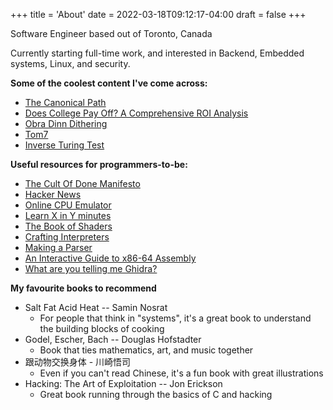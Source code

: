 +++
title = 'About'
date = 2022-03-18T09:12:17-04:00
draft = false
+++

Software Engineer based out of Toronto, Canada

Currently starting full-time work, and interested in Backend, Embedded systems, Linux, and security.  

<!--- Currently completing my last semester at Western University, taking two courses: [Electronic Circuits](https://www.westerncalendar.uwo.ca/Courses.cfm?CourseAcadCalendarID=MAIN_021310_1&SelectedCalendar=Live&ArchiveID=) and [Systematic Theology](https://www.westerncalendar.uwo.ca/Courses.cfm?CourseAcadCalendarID=HURON_019363_1&SelectedCalendar=Live&ArchiveID=)
-->



__Some of the coolest content I've come across:__
- [The Canonical Path](https://everynoise.com/canonicalpath.cgi)
- [Does College Pay Off? A Comprehensive ROI Analysis](https://freopp.org/whitepapers/does-college-pay-off-a-comprehensive-return-on-investment-analysis/)
- [Obra Dinn Dithering](https://forums.tigsource.com/index.php?topic=40832.msg1363742#msg1363742)
- [Tom7](http://radar.spacebar.org/f/a/weblog/comment/1/1157)
- [Inverse Turing Test](https://calmcode.io/blog/inverse-turing-test)


__Useful resources for programmers-to-be:__
- [The Cult Of Done Manifesto](https://thomasdeneuville.com/cult-of-done-manifesto/)
- [Hacker News](https://news.ycombinator.com/)
- [Online CPU Emulator](https://cpulator.01xz.net/?sys=arm-de1soc)
- [Learn X in Y minutes](https://learnxinyminutes.com/)
- [The Book of Shaders](https://thebookofshaders.com/)
- [Crafting Interpreters](https://craftinginterpreters.com/)
- [Making a Parser](https://osblog.stephenmarz.com/)
- [An Interactive Guide to x86-64 Assembly](https://halb.it/posts/x64-moving-data/)
- [What are you telling me Ghidra?](https://byte.how/posts/what-are-you-telling-me-ghidra/)

**My favourite books to recommend**
- Salt Fat Acid Heat -- Samin Nosrat
    - For people that think in "systems", it's a great book to understand the building blocks of cooking
- Godel, Escher, Bach -- Douglas Hofstadter
    - Book that ties mathematics, art, and music together
- 跟动物交换身体 - 川崎悟司
    - Even if you can't read Chinese, it's a fun book with great illustrations
- Hacking: The Art of Exploitation -- Jon Erickson
    - Great book running through the basics of C and hacking
